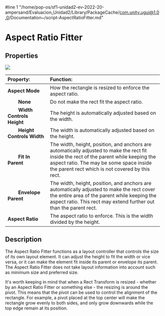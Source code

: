 #line 1 "/home/pop-os/sf1-unidad2-ev-2022-20-ampersand/Evaluacion_Unidad2/Library/PackageCache/com.unity.ugui@1.0.0/Documentation~/script-AspectRatioFitter.md"
# Aspect Ratio Fitter

## Properties

![](images/UI_AspectRatioFitterInspector.png)

|**Property:** |**Function:** |
|:---|:---|
|**Aspect Mode** |How the rectangle is resized to enforce the aspect ratio. |
|&#160;&#160;&#160;&#160;&#160;&#160;&#160;&#160;**None** |Do not make the rect fit the aspect ratio. |
|&#160;&#160;&#160;&#160;&#160;&#160;&#160;&#160;**Width Controls Height** |The height is automatically adjusted based on the width. |
|&#160;&#160;&#160;&#160;&#160;&#160;&#160;&#160;**Height Controls Width** |The width is automatically adjusted based on the height. |
|&#160;&#160;&#160;&#160;&#160;&#160;&#160;&#160;**Fit In Parent** |The width, height, position, and anchors are automatically adjusted to make the rect fit inside the rect of the parent while keeping the aspect ratio. The may be some space inside the parent rect which is not covered by this rect. |
|&#160;&#160;&#160;&#160;&#160;&#160;&#160;&#160;**Envelope Parent** |The width, height, position, and anchors are automatically adjusted to make the rect cover the entire area of the parent while keeping the aspect ratio. This rect may extend further out than the parent rect. |
|**Aspect Ratio** |The aspect ratio to enforce. This is the width divided by the height. |


## Description

The Aspect Ratio Fitter functions as a layout controller that controls the size of its own layout element. It can adjust the height to fit the width or vice versa, or it can make the element fit inside its parent or envelope its parent. The Aspect Ratio Fitter does not take layout information into account such as minimum size and preferred size.

It's worth keeping in mind that when a Rect Transform is resized - whether by an Aspect Ratio Fitter or something else - the resizing is around the pivot. This means that the pivot can be used to control the alignment of the rectangle. For example, a pivot placed at the top center will make the rectangle grow evenly to both sides, and only grow downwards while the top edge remain at its position.
